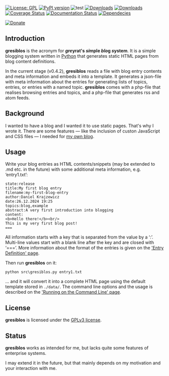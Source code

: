 [![License: GPL](https://img.shields.io/badge/License-GPL-green.svg)](https://github.com/dkrajzew/degrotesque/blob/master/LICENSE)
[![PyPI version](https://badge.fury.io/py/gresiblos.svg)](https://pypi.python.org/pypi/gresiblos)
![test](https://github.com/dkrajzew/gresiblos/actions/workflows/test.yml/badge.svg)
[![Downloads](https://pepy.tech/badge/gresiblos)](https://pepy.tech/project/gresiblos)
[![Downloads](https://static.pepy.tech/badge/gresiblos/week)](https://pepy.tech/project/gresiblos)
[![Coverage Status](https://coveralls.io/repos/github/dkrajzew/gresiblos/badge.svg?branch=main)](https://coveralls.io/github/dkrajzew/gresiblos?branch=main)
[![Documentation Status](https://readthedocs.org/projects/gresiblos/badge/?version=latest)](https://gresiblos.readthedocs.io/en/latest/?badge=latest)
[![Dependecies](https://img.shields.io/badge/dependencies-none-green)](https://img.shields.io/badge/dependencies-none-green)


[![Donate](https://www.paypalobjects.com/en_US/i/btn/btn_donate_SM.gif)](https://www.paypal.com/cgi-bin/webscr?cmd=_s-xclick&hosted_button_id=GVQQWZKB6FDES)


Introduction
------------

__gresiblos__ is the acronym for __*gre*yrat&#39;s *si*mple *blo*g *s*ystem__. It is a simple blogging system written in [Python](https://www.python.org/) that generates static HTML pages from blog content definitions.

In the current stage (v0.4.2), __gresiblos__ reads a file with blog entry contents and meta information and embeds it into a template. It generates a json-file with meta information about the entries for generating lists of topics, entries, or entries with a named topic. __gresiblos__ comes with a php-file that realises browsing entries and topics, and a php-file that generates rss and atom feeds.


Background
----------

I wanted to have a blog and I wanted it to use static pages. That&#39;s why I wrote it. There are some features &#8212; like the inclusion of custon JavaScript and CSS files &#8212; I needed for [my own blog](https://www.krajzewicz.de/blog/index.php).


Usage
-----

Write your blog entries as HTML contents/snippets (may be extended to .md etc. in the future) with some additional meta information, e.g. &#8216;entry1.txt&#8217;:

```
state:release
title:My first blog entry
filename:my-first-blog-entry
author:Daniel Krajzewicz
date:26.12.2024 19:25
topics:blog,example
abstract:A very first introduction into blogging
content:
<b>Hello there!</b><br/>
This is my very first blog post!
===
```

All information starts with a key that is separated from the value by a &#8216;:&#8217;. Multi-line values start with a blank line after the key and are closed with &#8216;===&#8217;. More information about the format of the entries is given on the [&#39;Entry Definition&#39; page](./use_entries.md).

Then run __gresiblos__ on it:

```shell
python src\gresiblos.py entry1.txt
```

&#8230; and it will convert it into a complete HTML page using the default template stored in ```./data/```. The command line options and the usage is described on the [&#39;Running on the Command Line&#39; page](./use_cmd.md).



License
-------

__gresiblos__ is licensed under the [GPLv3 license](license.md).


Status
------

__gresiblos__ works as intended for me, but lacks quite some features of enterprise systems.

I may extend it in the future, but that mainly depends on my motivation and your interaction with me.


